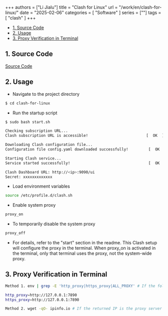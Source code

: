 +++
authors = ["Li Jialu"]
title = "Clash for Linux"
url = "/work/en/clash-for-linux/"
date = "2025-02-06"
categories = [
    "Software"
]
series = [""]
tags = [
    "clash"
]
+++

- [1. Source Code](#1-source-code)
- [2. Usage](#2-usage)
- [3. Proxy Verification in Terminal](#3-proxy-verification-in-terminal)


## 1. Source Code
[Source Code](https://github.com/zhaoweih/Clash-Copy)

## 2. Usage
- Navigate to the project directory

```bash
$ cd clash-for-linux
```

- Run the startup script

```bash
$ sudo bash start.sh

Checking subscription URL...
Clash subscription URL is accessible!                          [  OK  ]

Downloading Clash configuration file...
Configuration file config.yaml downloaded successfully!         [  OK  ]

Starting Clash service...
Service started successfully!                                   [  OK  ]

Clash Dashboard URL: http://<ip>:9090/ui
Secret: xxxxxxxxxxxxx
```
- Load environment variables
```bash  
source /etc/profile.d/clash.sh
```

- Enable system proxy
```bash
proxy_on
```

- To temporarily disable the system proxy
```bash
proxy_off
```

- For details, refer to the "start" section in the readme. This Clash setup will configure the proxy in the terminal. When proxy_on is activated in the terminal, only that terminal uses the proxy, not the system-wide proxy.
   
## 3. Proxy Verification in Terminal
```bash
Method 1. env | grep -E 'http_proxy|https_proxy|ALL_PROXY' # If the following is returned, the proxy is working

http_proxy=http://127.0.0.1:7890
https_proxy=http://127.0.0.1:7890

Method 2. wget -qO- ipinfo.io # If the returned IP is the proxy server's IP, rather than your local IP, it means wget is using the proxy.
```


